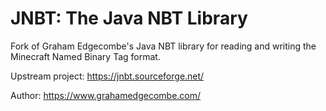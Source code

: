 # JNBT: The Java NBT Library
Fork of Graham Edgecombe's Java NBT library for reading and writing the Minecraft Named Binary Tag format.

Upstream project: https://jnbt.sourceforge.net/

Author: https://www.grahamedgecombe.com/